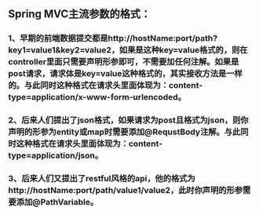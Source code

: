 ## Spring MVC主流参数的格式：
### 1、早期的前端数据提交都是http://hostName:port/path?key1=value1&key2=value2，如果是这种key=value格式的，则在controller里面只需要声明形参即可，不需要加任何注解。如果是post请求，请求体是key=value这种格式的，其实接收方法是一样的。与此同时这种格式在请求头里面体现为：content-type=application/x-www-form-urlencoded。
### 2、后来人们提出了json格式，如果请求为post且格式为json，则你声明的形参为entity或map时需要添加@RequstBody注解。与此同时这种格式在请求头里面体现为：content-type=application/json。
### 3、后来人们又提出了restful风格的api，他的格式为http://hostName:port/path/value1/value2，此时你声明的形参需要添加@PathVariable。
